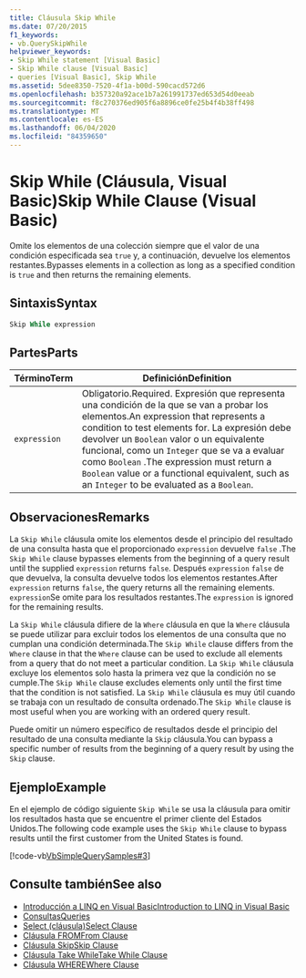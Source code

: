 ```yaml
---
title: Cláusula Skip While
ms.date: 07/20/2015
f1_keywords:
- vb.QuerySkipWhile
helpviewer_keywords:
- Skip While statement [Visual Basic]
- Skip While clause [Visual Basic]
- queries [Visual Basic], Skip While
ms.assetid: 5dee8350-7520-4f1a-b00d-590cacd572d6
ms.openlocfilehash: b357320a92ace1b7a261991737ed653d54d0eeab
ms.sourcegitcommit: f8c270376ed905f6a8896ce0fe25b4f4b38ff498
ms.translationtype: MT
ms.contentlocale: es-ES
ms.lasthandoff: 06/04/2020
ms.locfileid: "84359650"
---
```

# <a name="skip-while-clause-visual-basic"></a><span data-ttu-id="9b884-102">Skip While (Cláusula, Visual Basic)</span><span class="sxs-lookup"><span data-stu-id="9b884-102">Skip While Clause (Visual Basic)</span></span>
<span data-ttu-id="9b884-103">Omite los elementos de una colección siempre que el valor de una condición especificada sea `true` y, a continuación, devuelve los elementos restantes.</span><span class="sxs-lookup"><span data-stu-id="9b884-103">Bypasses elements in a collection as long as a specified condition is `true` and then returns the remaining elements.</span></span>  
  
## <a name="syntax"></a><span data-ttu-id="9b884-104">Sintaxis</span><span class="sxs-lookup"><span data-stu-id="9b884-104">Syntax</span></span>  
  
```vb  
Skip While expression  
```  
  
## <a name="parts"></a><span data-ttu-id="9b884-105">Partes</span><span class="sxs-lookup"><span data-stu-id="9b884-105">Parts</span></span>  
  
|<span data-ttu-id="9b884-106">Término</span><span class="sxs-lookup"><span data-stu-id="9b884-106">Term</span></span>|<span data-ttu-id="9b884-107">Definición</span><span class="sxs-lookup"><span data-stu-id="9b884-107">Definition</span></span>|  
|---|---|  
|`expression`|<span data-ttu-id="9b884-108">Obligatorio.</span><span class="sxs-lookup"><span data-stu-id="9b884-108">Required.</span></span> <span data-ttu-id="9b884-109">Expresión que representa una condición de la que se van a probar los elementos.</span><span class="sxs-lookup"><span data-stu-id="9b884-109">An expression that represents a condition to test elements for.</span></span> <span data-ttu-id="9b884-110">La expresión debe devolver un `Boolean` valor o un equivalente funcional, como un `Integer` que se va a evaluar como `Boolean` .</span><span class="sxs-lookup"><span data-stu-id="9b884-110">The expression must return a `Boolean` value or a functional equivalent, such as an `Integer` to be evaluated as a `Boolean`.</span></span>|  
  
## <a name="remarks"></a><span data-ttu-id="9b884-111">Observaciones</span><span class="sxs-lookup"><span data-stu-id="9b884-111">Remarks</span></span>  
 <span data-ttu-id="9b884-112">La `Skip While` cláusula omite los elementos desde el principio del resultado de una consulta hasta que el proporcionado `expression` devuelve `false` .</span><span class="sxs-lookup"><span data-stu-id="9b884-112">The `Skip While` clause bypasses elements from the beginning of a query result until the supplied `expression` returns `false`.</span></span> <span data-ttu-id="9b884-113">Después `expression` `false` de que devuelva, la consulta devuelve todos los elementos restantes.</span><span class="sxs-lookup"><span data-stu-id="9b884-113">After `expression` returns `false`, the query returns all the remaining elements.</span></span> <span data-ttu-id="9b884-114">`expression`Se omite para los resultados restantes.</span><span class="sxs-lookup"><span data-stu-id="9b884-114">The `expression` is ignored for the remaining results.</span></span>  
  
 <span data-ttu-id="9b884-115">La `Skip While` cláusula difiere de la `Where` cláusula en que la `Where` cláusula se puede utilizar para excluir todos los elementos de una consulta que no cumplan una condición determinada.</span><span class="sxs-lookup"><span data-stu-id="9b884-115">The `Skip While` clause differs from the `Where` clause in that the `Where` clause can be used to exclude all elements from a query that do not meet a particular condition.</span></span> <span data-ttu-id="9b884-116">La `Skip While` cláusula excluye los elementos solo hasta la primera vez que la condición no se cumple.</span><span class="sxs-lookup"><span data-stu-id="9b884-116">The `Skip While` clause excludes elements only until the first time that the condition is not satisfied.</span></span> <span data-ttu-id="9b884-117">La `Skip While` cláusula es muy útil cuando se trabaja con un resultado de consulta ordenado.</span><span class="sxs-lookup"><span data-stu-id="9b884-117">The `Skip While` clause is most useful when you are working with an ordered query result.</span></span>  
  
 <span data-ttu-id="9b884-118">Puede omitir un número específico de resultados desde el principio del resultado de una consulta mediante la `Skip` cláusula.</span><span class="sxs-lookup"><span data-stu-id="9b884-118">You can bypass a specific number of results from the beginning of a query result by using the `Skip` clause.</span></span>  
  
## <a name="example"></a><span data-ttu-id="9b884-119">Ejemplo</span><span class="sxs-lookup"><span data-stu-id="9b884-119">Example</span></span>  
 <span data-ttu-id="9b884-120">En el ejemplo de código siguiente `Skip While` se usa la cláusula para omitir los resultados hasta que se encuentre el primer cliente del Estados Unidos.</span><span class="sxs-lookup"><span data-stu-id="9b884-120">The following code example uses the `Skip While` clause to bypass results until the first customer from the United States is found.</span></span>  
  
 [!code-vb[VbSimpleQuerySamples#3](~/samples/snippets/visualbasic/VS_Snippets_VBCSharp/VbSimpleQuerySamples/VB/QuerySamples1.vb#3)]  
  
## <a name="see-also"></a><span data-ttu-id="9b884-121">Consulte también</span><span class="sxs-lookup"><span data-stu-id="9b884-121">See also</span></span>

- [<span data-ttu-id="9b884-122">Introducción a LINQ en Visual Basic</span><span class="sxs-lookup"><span data-stu-id="9b884-122">Introduction to LINQ in Visual Basic</span></span>](../../programming-guide/language-features/linq/introduction-to-linq.md)
- [<span data-ttu-id="9b884-123">Consultas</span><span class="sxs-lookup"><span data-stu-id="9b884-123">Queries</span></span>](index.md)
- [<span data-ttu-id="9b884-124">Select (cláusula)</span><span class="sxs-lookup"><span data-stu-id="9b884-124">Select Clause</span></span>](select-clause.md)
- [<span data-ttu-id="9b884-125">Cláusula FROM</span><span class="sxs-lookup"><span data-stu-id="9b884-125">From Clause</span></span>](from-clause.md)
- [<span data-ttu-id="9b884-126">Cláusula Skip</span><span class="sxs-lookup"><span data-stu-id="9b884-126">Skip Clause</span></span>](skip-clause.md)
- [<span data-ttu-id="9b884-127">Cláusula Take While</span><span class="sxs-lookup"><span data-stu-id="9b884-127">Take While Clause</span></span>](take-while-clause.md)
- [<span data-ttu-id="9b884-128">Cláusula WHERE</span><span class="sxs-lookup"><span data-stu-id="9b884-128">Where Clause</span></span>](where-clause.md)
